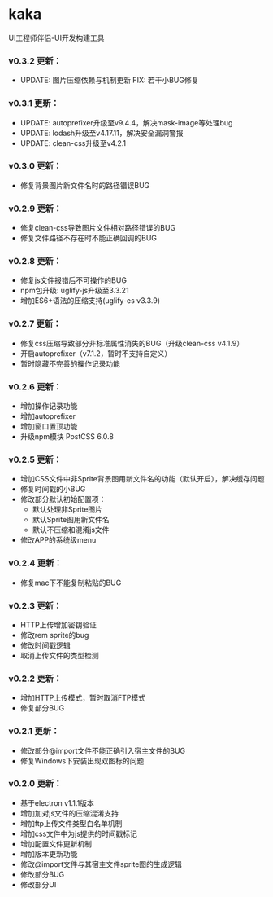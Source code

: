 # kaka
UI工程师伴侣-UI开发构建工具

### v0.3.2 更新：
* UPDATE: 图片压缩依赖与机制更新
  FIX: 若干小BUG修复

### v0.3.1 更新：
* UPDATE: autoprefixer升级至v9.4.4，解决mask-image等处理bug
* UPDATE: lodash升级至v4.17.11，解决安全漏洞警报
* UPDATE: clean-css升级至v4.2.1

### v0.3.0 更新：
* 修复背景图片新文件名时的路径错误BUG


### v0.2.9 更新：
* 修复clean-css导致图片文件相对路径错误的BUG
* 修复文件路径不存在时不能正确回调的BUG


### v0.2.8 更新：
* 修复js文件报错后不可操作的BUG
* npm包升级: uglify-js升级至3.3.21
* 增加ES6+语法的压缩支持(uglify-es v3.3.9)


### v0.2.7 更新：
* 修复css压缩导致部分非标准属性消失的BUG（升级clean-css v4.1.9）
* 开启autoprefixer（v7.1.2，暂时不支持自定义）
* 暂时隐藏不完善的操作记录功能


### v0.2.6 更新：
* 增加操作记录功能
* 增加autoprefixer
* 增加窗口置顶功能
* 升级npm模块 PostCSS 6.0.8


### v0.2.5 更新：
* 增加CSS文件中非Sprite背景图用新文件名的功能（默认开启），解决缓存问题
* 修复时间戳的小BUG
* 修改部分默认初始配置项：
  * 默认处理非Sprite图片
  * 默认Sprite图用新文件名
  * 默认不压缩和混淆js文件
* 修改APP的系统级menu


### v0.2.4 更新：
* 修复mac下不能复制粘贴的BUG


### v0.2.3 更新：
* HTTP上传增加密钥验证
* 修改rem sprite的bug
* 修改时间戳逻辑
* 取消上传文件的类型检测



### v0.2.2 更新：
* 增加HTTP上传模式，暂时取消FTP模式
* 修复部分BUG


### v0.2.1 更新：
* 修改部分@import文件不能正确引入宿主文件的BUG
* 修复Windows下安装出现双图标的问题


### v0.2.0 更新：

* 基于electron v1.1.1版本
* 增加加对js文件的压缩混淆支持
* 增加ftp上传文件类型白名单机制
* 增加css文件中为js提供的时间戳标记
* 增加配置文件更新机制
* 增加版本更新功能
* 修改@import文件与其宿主文件sprite图的生成逻辑
* 修改部分BUG
* 修改部分UI